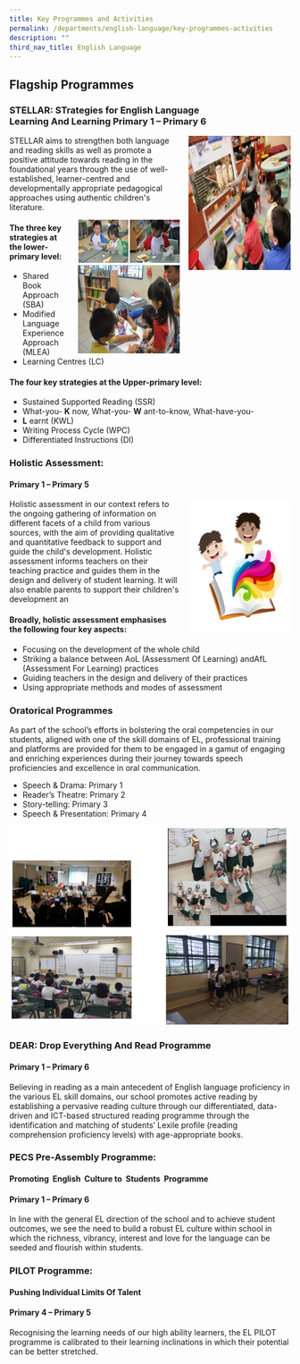 ```yaml
---
title: Key Programmes and Activities
permalink: /departments/english-language/key-programmes-activities
description: ""
third_nav_title: English Language
---
```

Flagship Programmes
-------------------

### **STELLAR:** **STrategies for English Language Learning And Learning Primary 1 – Primary 6** 

<img src="/images/STELLAR1.jpg" style="width:183px;height:240px;margin-left:15px;" align = "right">

STELLAR aims to strengthen both language and reading skills as well as promote a positive attitude towards reading in the foundational years through the use of well-established, learner-centred and developmentally appropriate pedagogical approaches using authentic children's literature.

<img src="/images/STELLAR2.png" style="width:183px;height:240px;margin-left:15px;" align = "right">

#### **The three key strategies at the lower-primary level:**

*   Shared Book Approach (SBA)
*   Modified Language Experience Approach (MLEA)
*   Learning Centres (LC)

#### **The four key strategies at the Upper-primary level:**

*   Sustained Supported Reading (SSR)
*   What-you- **K** now, What-you- **W** ant-to-know, What-have-you-
*   **L** earnt (KWL)
*   Writing Process Cycle (WPC)
*   Differentiated Instructions (DI)

### Holistic Assessment: 

#### **Primary 1 – Primary 5**

<img src="/images/HolisticAssesment.png" style="width:183px;height:240px;margin-left:15px;" align = "right">

Holistic assessment in our context refers to the ongoing gathering of information on different facets of a child from various sources, with the aim of providing qualitative and quantitative feedback to support and guide the child's development. Holistic assessment informs teachers on their teaching practice and guides them in the design and delivery of student learning. It will also enable parents to support their children's development an

#### **Broadly, holistic assessment emphasises the following four key aspects:**

*   Focusing on the development of the whole child
*   Striking a balance between AoL (Assessment Of Learning) andAfL (Assessment For Learning) practices
*   Guiding teachers in the design and delivery of their practices
*   Using appropriate methods and modes of assessment

### Oratorical Programmes

As part of the school’s efforts in bolstering the oral competencies in our students, aligned with one of the skill domains of EL, professional training and platforms are provided for them to be engaged in a gamut of engaging and enriching experiences during their journey towards speech proficiencies and excellence in oral communication.

*   Speech & Drama: Primary 1
*   Reader’s Theatre: Primary 2
*   Story-telling: Primary 3
*   Speech & Presentation: Primary 4

![Oratorical Programmes](/images/English%20Language%20Oratorical%20Programmes.png)

### DEAR: **D**rop **E**verything **A**nd **R**ead Programme

#### Primary 1 – Primary 6

Believing in reading as a main antecedent of English language proficiency in the various EL skill domains, our school promotes active reading by establishing a pervasive reading culture through our differentiated, data-driven and ICT-based structured reading programme through the identification and matching of students’ Lexile profile (reading comprehension proficiency levels) with age-appropriate books.


### PECS Pre-Assembly Programme:

#### **P**romoting  **E**nglish  **C**ulture to  **S**tudents  Programme

#### Primary 1 – Primary 6

In line with the general EL direction of the school and to achieve student outcomes, we see the need to build a robust EL culture within school in which the richness, vibrancy, interest and love for the language can be seeded and flourish within students.

  

### PILOT Programme:

#### **P**ushing **I**ndividual **L**imits **O**f **T**alent

#### Primary 4 – Primary 5

Recognising the learning needs of our high ability learners, the EL PILOT programme is calibrated to their learning inclinations in which their potential can be better stretched.